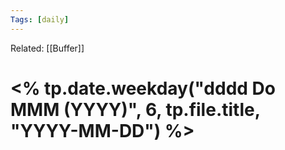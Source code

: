 ```yaml
---
Tags: [daily]
---
```

Related: [[Buffer]]
# <% tp.date.weekday("dddd Do MMM (YYYY)", 6, tp.file.title, "YYYY-MM-DD") %>
